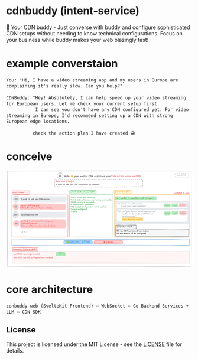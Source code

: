 # cdnbuddy (intent-service)

🤖 Your CDN buddy - Just converse with buddy and configure sophisticated CDN setups without needing to know technical configurations. Focus on your business while buddy makes your web blazingly fast!

# example converstaion
```
You: "Hi, I have a video streaming app and my users in Europe are complaining it's really slow. Can you help?"
    
CDNBuddy: "Hey! Absolutely, I can help speed up your video streaming for European users. Let me check your current setup first.
           I can see you don't have any CDN configured yet. For video streaming in Europe, I'd recommend setting up a CDN with strong European edge locations.

          check the action plan I have created 😀
```

# conceive

![Terraform output for CacheFly services](./docs/wireframe.png)

# core architecture
```
cdnbuddy-web (SvelteKit Frontend) ↔ WebSocket ↔ Go Backend Services + LLM ↔ CDN SDK
```

## License

This project is licensed under the MIT License - see the [LICENSE](LICENSE) file for details.